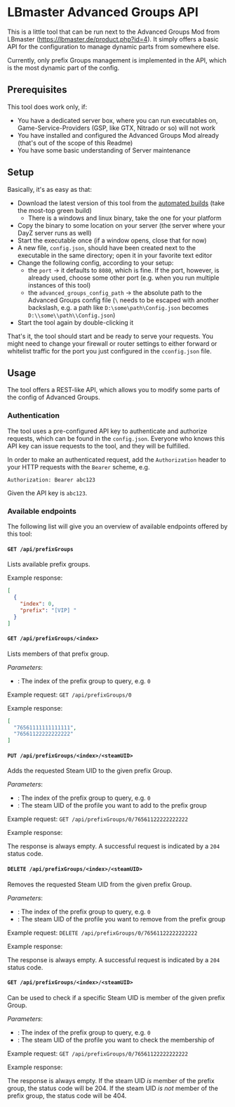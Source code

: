 # LBmaster Advanced Groups API

This is a little tool that can be run next to the Advanced Groups Mod from
LBmaster (https://lbmaster.de/product.php?id=4). It simply offers a basic API for the configuration to manage dynamic
parts from somewhere else.

Currently, only prefix Groups management is implemented in the API, which is the most dynamic part of the config.

## Prerequisites

This tool does work only, if:

- You have a dedicated server box, where you can run executables on, Game-Service-Providers (GSP, like GTX, Nitrado or
  so) will not work
- You have installed and configured the Advanced Groups Mod already (that's out of the scope of this Readme)
- You have some basic understanding of Server maintenance

## Setup

Basically, it's as easy as that:

- Download the latest version of this tool from
  the [automated builds](https://github.com/FlorianSW/lbmaster-advanced-groups-api/actions/workflows/build.yml) (take
  the most-top green build)
    - There is a windows and linux binary, take the one for your platform
- Copy the binary to some location on your server (the server where your DayZ server runs as well)
- Start the executable once (if a window opens, close that for now)
- A new file, `config.json`, should have been created next to the executable in the same directory; open it in your
  favorite text editor
- Change the following config, according to your setup:
    - the `port` -> it defaults to `8080`, which is fine. If the port, however, is already used, choose some other
      port (e.g. when you run multiple instances of this tool)
    - the `advanced_groups_config_path` -> the absolute path to the Advanced Groups config file (`\` needs to be escaped
      with another backslash, e.g. a path like `D:\some\path\Config.json` becomes `D:\\some\\path\\Config.json`)
- Start the tool again by double-clicking it

That's it, the tool should start and be ready to serve your requests. You might need to change your firewall or router
settings to either forward or whitelist traffic for the port you just configured in the `cconfig.json` file.

## Usage

The tool offers a REST-like API, which allows you to modify some parts of the config of Advanced Groups.

### Authentication

The tool uses a pre-configured API key to authenticate and authorize requests, which can be found in the `config.json`.
Everyone who knows this API key can issue requests to the tool, and they will be fulfilled.

In order to make an authenticated request, add the `Authorization` header to your HTTP requests with the `Bearer`
scheme, e.g.

```
Authorization: Bearer abc123
```

Given the API key is `abc123`.

### Available endpoints

The following list will give you an overview of available endpoints offered by this tool:

#### `GET /api/prefixGroups`

Lists available prefix groups.

Example response:

```json
[
  {
    "index": 0,
    "prefix": "[VIP] "
  }
]
```

#### `GET /api/prefixGroups/<index>`

Lists members of that prefix group.

_Parameters_:

- <index>: The index of the prefix group to query, e.g. `0`

Example request:
`GET /api/prefixGroups/0`

Example response:

```json
[
  "76561111111111111",
  "76561122222222222"
]
```

#### `PUT /api/prefixGroups/<index>/<steamUID>`

Adds the requested Steam UID to the given prefix Group.

_Parameters_:

- <index>: The index of the prefix group to query, e.g. `0`
- <steamUID>: The steam UID of the profile you want to add to the prefix group

Example request:
`GET /api/prefixGroups/0/76561122222222222`

Example response:

The response is always empty. A successful request is indicated by a `204` status code.

#### `DELETE /api/prefixGroups/<index>/<steamUID>`

Removes the requested Steam UID from the given prefix Group.

_Parameters_:

- <index>: The index of the prefix group to query, e.g. `0`
- <steamUID>: The steam UID of the profile you want to remove from the prefix group

Example request:
`DELETE /api/prefixGroups/0/76561122222222222`

Example response:

The response is always empty. A successful request is indicated by a `204` status code.

#### `GET /api/prefixGroups/<index>/<steamUID>`

Can be used to check if a specific Steam UID is member of the given prefix Group.

_Parameters_:

- <index>: The index of the prefix group to query, e.g. `0`
- <steamUID>: The steam UID of the profile you want to check the membership of

Example request:
`GET /api/prefixGroups/0/76561122222222222`

Example response:

The response is always empty.
If the steam UID _is_ member of the prefix group, the status code will be 204.
If the steam UID _is not_ member of the prefix group, the status code will be 404.
